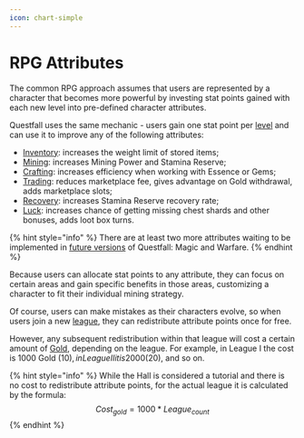 ```yaml
---
icon: chart-simple
---
```


# RPG Attributes

The common RPG approach assumes that users are represented by a character that becomes more powerful by investing stat points gained with each new level into pre-defined character attributes.

Questfall uses the same mechanic - users gain one stat point per [level](../levels.md) and can use it to improve any of the following attributes:

* [Inventory](inventory.md): increases the weight limit of stored items;
* [Mining](mining.md): increases Mining Power and Stamina Reserve;
* [Crafting](crafting.md): increases efficiency when working with Essence or Gems;
* [Trading](trading.md): reduces marketplace fee, gives advantage on Gold withdrawal, adds marketplace slots;
* [Recovery](recovery.md): increases Stamina Reserve recovery rate;
* [Luck](luck.md): increases chance of getting missing chest shards and other bonuses, adds loot box turns.

{% hint style="info" %}
There are at least two more attributes waiting to be implemented in [future versions](../../../roadmap/future-versions.md) of Questfall: Magic and Warfare.
{% endhint %}

Because users can allocate stat points to any attribute, they can focus on certain areas and gain specific benefits in those areas, customizing a character to fit their individual mining strategy.

Of course, users can make mistakes as their characters evolve, so when users join a new [league](../leagues.md), they can redistribute attribute points once for free.&#x20;

However, any subsequent redistribution within that league will cost a certain amount of [Gold](../../../assets/gold.md), depending on the league. For example, in League I the cost is 1000 Gold ($10), in League II it is 2000 ($20), and so on.

{% hint style="info" %}
While the Hall is considered a tutorial and there is no cost to redistribute attribute points, for the actual league it is calculated by the formula:\
$$Cost_{gold}=1000*League_{count}$$
{% endhint %}
